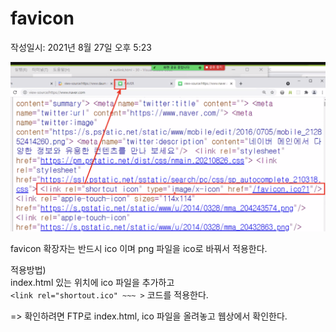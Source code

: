 # favicon
작성일시: 2021년 8월 27일 오후 5:23

![Untitled](../images/favicon.png)

favicon 확장자는 반드시 ico 이며
png 파일을 ico로 바꿔서 적용한다.

적용방법)<br/>
index.html 있는 위치에 ico 파일을 추가하고<br/>
`<link rel="shortout.ico" ~~~ >` 코드를 적용한다.<br/>

=> 확인하려면 FTP로 index.html, ico 파일을 올려놓고 웹상에서 확인한다.